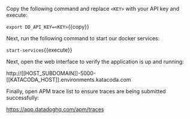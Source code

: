 Copy the following command and replace `<KEY>` with your API key and execute:

`export DD_API_KEY=<KEY>`{{copy}}


Next, run the following command to start our docker services:

`start-services`{{execute}}


Next, open the web interface to verify the application is up and running:

http://[[HOST_SUBDOMAIN]]-5000-[[KATACODA_HOST]].environments.katacoda.com


Finally, open APM trace list to ensure traces are being submitted successfully:

https://app.datadoghq.com/apm/traces

